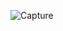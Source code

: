 ![Capture](https://github.com/HasanthaKarunachandra/Customer-ui-inventory-management/assets/32540627/c8ef00f5-3652-4556-ad97-238ceab722fb)
